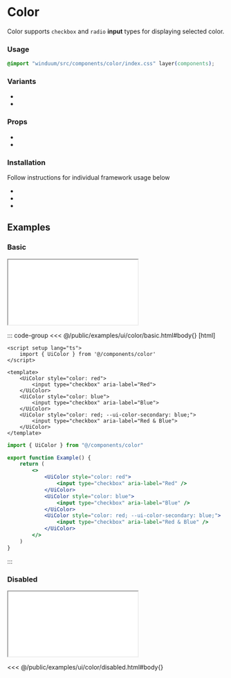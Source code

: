 # Color
Color supports `checkbox` and `radio` **input** types for displaying selected color.

<ViewSourceGh href="https://github.com/winduum/winduum/blob/main/src/components/color" />

### Usage

```css
@import "winduum/src/components/color/index.css" layer(components);
```

### Variants
* <LinkGh name="default" path="components/color" />
* <LinkGh name="interactive" path="components/color" />

### Props
* <LinkGh name="default-props" path="components/color" />
* <LinkGh name="interactive-props" path="components/color" />

### Installation
Follow instructions for individual framework usage below

* <LinkGh name="winduum" url="https://github.com/winduum/winduum/blob/main/src/components/color" />
* <LinkGh name="winduum-vue" url="https://github.com/winduum/winduum-vue/blob/main/src/components/color" />
* <LinkGh name="winduum-react" url="https://github.com/winduum/winduum-react/blob/main/src/components/color" />

## Examples

### Basic

<iframe onload="this.style.visibility = 'visible';" src="/examples/ui/color/basic.html"></iframe>

::: code-group
<<< @/public/examples/ui/color/basic.html#body{} [html]
```vue
<script setup lang="ts">
    import { UiColor } from '@/components/color'
</script>

<template>
    <UiColor style="color: red">
        <input type="checkbox" aria-label="Red">
    </UiColor>
    <UiColor style="color: blue">
        <input type="checkbox" aria-label="Blue">
    </UiColor>
    <UiColor style="color: red; --ui-color-secondary: blue;">
        <input type="checkbox" aria-label="Red & Blue">
    </UiColor>
</template>
```
```jsx
import { UiColor } from "@/components/color"

export function Example() {
    return (
        <>
            <UiColor style="color: red">
                <input type="checkbox" aria-label="Red" />
            </UiColor>
            <UiColor style="color: blue">
                <input type="checkbox" aria-label="Blue" />
            </UiColor>
            <UiColor style="color: red; --ui-color-secondary: blue;">
                <input type="checkbox" aria-label="Red & Blue" />
            </UiColor>
        </>
    )
}
```
:::

### Disabled

<iframe onload="this.style.visibility = 'visible';" src="/examples/ui/color/disabled.html"></iframe>

<<< @/public/examples/ui/color/disabled.html#body{}

